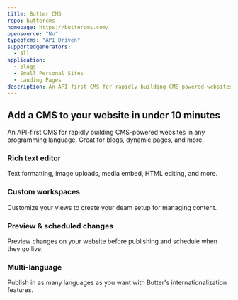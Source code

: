 ```yaml
---
title: Butter CMS
repo: buttercms
homepage: https://buttercms.com/
opensource: "No"
typeofcms: "API Driven"
supportedgenerators:
  - All
application:
  - Blogs
  - Small Personal Sites
  - Landing Pages
description: An API-first CMS for rapidly building CMS-powered websites in any programming language.
---
```

## Add a CMS to your website in under 10 minutes

An API-first CMS for rapidly building CMS-powered websites in any programming language. Great for blogs, dynamic pages, and more.

### Rich text editor

Text formatting, image uploads, media embed, HTML editing, and more.

### Custom workspaces

Customize your views to create your deam setup for managing content.

### Preview & scheduled changes

Preview changes on your website before publishing and schedule when they go live.

### Multi-language

Publish in as many languages as you want with Butter's internationalization features.